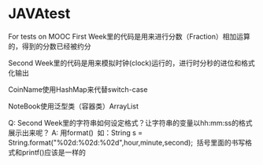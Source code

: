 # JAVAtest
For tests on MOOC
First Week里的代码是用来进行分数（Fraction）相加运算的，得到的分数已经被约分

Second Week里的代码是用来模拟时钟(clock)运行的，进行时分秒的进位和格式化输出

CoinName使用HashMap来代替switch-case

NoteBook使用泛型类（容器类）ArrayList

Q: Second Week里的字符串如何设定格式？让字符串的变量以hh:mm:ss的格式展示出来呢？
A: 用format()  如：String s = String.format("%02d:%02d:%02d",hour,minute,second);  括号里面的书写格式和printf()应该是一样的
